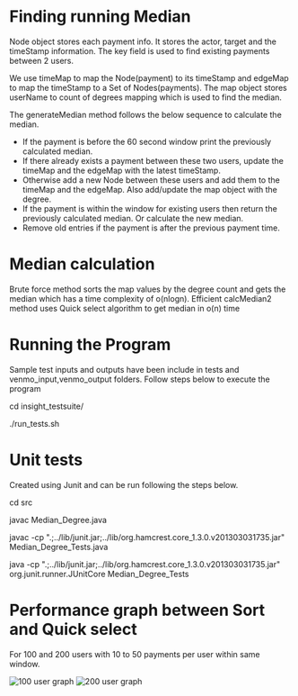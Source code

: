 # Finding running Median

Node object stores each payment info. It stores the actor, target and the timeStamp information. The key field is used to find existing payments between 2 users.

We use timeMap to map the Node(payment) to its timeStamp and edgeMap to map the timeStamp to a Set of Nodes(payments). The map object stores userName to count of degrees mapping which is used to find the median.

The generateMedian method follows the below sequence to calculate the median.
* If the payment is before the 60 second window print the previously calculated median.
* If there already exists a payment between these two users, update the timeMap and the edgeMap with the latest timeStamp. 
* Otherwise add a new Node between these users and add them to the timeMap and the edgeMap. Also add/update the map object with the      degree.
* If the payment is within the window for existing users then return the previously calculated median. Or calculate the new median. 
* Remove old entries if the payment is after the previous payment time.
	
# Median calculation
Brute force method sorts the map values by the degree count and gets the median which has a time complexity of o(nlogn).
Efficient calcMedian2 method uses Quick select algorithm to get median in o(n) time

# Running the Program
Sample test inputs and outputs have been include in tests and venmo_input,venmo_output folders.
Follow steps below to execute the program

cd insight_testsuite/

./run_tests.sh
	
# Unit tests 
Created using Junit and can be run following the steps below.

cd src

javac Median_Degree.java

javac -cp ".;../lib/junit.jar;../lib/org.hamcrest.core_1.3.0.v201303031735.jar" Median_Degree_Tests.java

java -cp ".;../lib/junit.jar;../lib/org.hamcrest.core_1.3.0.v201303031735.jar" org.junit.runner.JUnitCore Median_Degree_Tests

# Performance graph between Sort and Quick select
For 100 and 200 users with 10 to 50 payments per user within same window.

<img src='https://github.com/srivats666/Payment/blob/master/images/100.png' title='100 user graph' width='' alt='100 user graph' />

<img src='https://github.com/srivats666/Payment/blob/master/images/200.png' title='200 user graph' width='' alt='200 user graph' />
